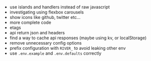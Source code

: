 - use islands and handlers instead of raw javascript
- investigating using flexbox carousels
- show icons like github, twitter etc...
- more complete code
- etags
- api return json and headers
- find a way to cache api responses (maybe using kv, or localStorage)
- remove unnecessary config options
- prefix configuration with `RIVER_` to avoid leaking other env
- use `.env.example` and `.env.defaults` correctly
